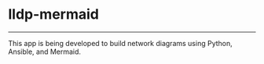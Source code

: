 # lldp-mermaid
---
This app is being developed to build network diagrams using Python, Ansible, and Mermaid.

